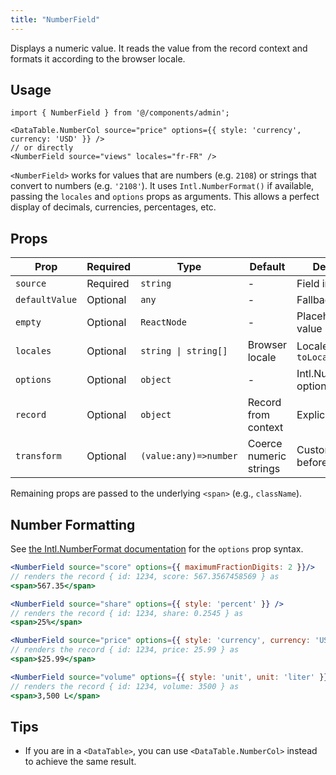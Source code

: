 ```yaml
---
title: "NumberField"
---
```


Displays a numeric value. It reads the value from the record context and formats it according to the browser locale.

## Usage

```tsx
import { NumberField } from '@/components/admin';

<DataTable.NumberCol source="price" options={{ style: 'currency', currency: 'USD' }} />
// or directly
<NumberField source="views" locales="fr-FR" />
```

`<NumberField>` works for values that are numbers (e.g. `2108`) or strings that convert to numbers (e.g. `'2108'`).  It uses `Intl.NumberFormat()` if available, passing the `locales` and `options` props as arguments. This allows a perfect display of decimals, currencies, percentages, etc.

## Props

| Prop | Required | Type | Default | Description |
|------|----------|------|---------|-------------|
| `source` | Required | `string` | - | Field in the record |
| `defaultValue` | Optional | `any` | - | Fallback value |
| `empty` | Optional | `ReactNode` | - | Placeholder when value missing |
| `locales` | Optional | `string \| string[]` | Browser locale | Locale(s) for `toLocaleString` |
| `options` | Optional | `object` | - | Intl.NumberFormat options |
| `record` | Optional | `object` | Record from context | Explicit record |
| `transform` | Optional | `(value:any)=>number` | Coerce numeric strings | Custom transform before display |

Remaining props are passed to the underlying `<span>` (e.g., `className`).

## Number Formatting

See [the Intl.NumberFormat documentation](https://developer.mozilla.org/en-US/docs/Web/JavaScript/Reference/Global_Objects/Intl/NumberFormat/NumberFormat) for the `options` prop syntax.

```jsx
<NumberField source="score" options={{ maximumFractionDigits: 2 }}/>
// renders the record { id: 1234, score: 567.3567458569 } as
<span>567.35</span>

<NumberField source="share" options={{ style: 'percent' }} />
// renders the record { id: 1234, share: 0.2545 } as
<span>25%</span>

<NumberField source="price" options={{ style: 'currency', currency: 'USD' }} />
// renders the record { id: 1234, price: 25.99 } as
<span>$25.99</span>

<NumberField source="volume" options={{ style: 'unit', unit: 'liter' }} />
// renders the record { id: 1234, volume: 3500 } as
<span>3,500 L</span>
```

## Tips

- If you are in a `<DataTable>`, you can use `<DataTable.NumberCol>` instead to achieve the same result.
